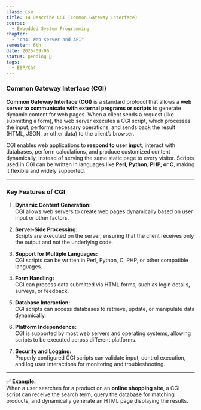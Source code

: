 ```yaml
---
class: cse
title: 14 Describe CGI (Common Gateway Interface)
course:
  - Embedded System Programming
chapter:
  - "ch4: Web server and API"
semester: 6th
date: 2025-09-06
status: pending 🛑
tags:
  - ESP/Ch4
---
```


### **Common Gateway Interface (CGI)**

**Common Gateway Interface (CGI)** is a standard protocol that allows a **web server to communicate with external programs or scripts** to generate dynamic content for web pages. When a client sends a request (like submitting a form), the web server executes a CGI script, which processes the input, performs necessary operations, and sends back the result (HTML, JSON, or other data) to the client’s browser.

CGI enables web applications to **respond to user input**, interact with databases, perform calculations, and produce customized content dynamically, instead of serving the same static page to every visitor. Scripts used in CGI can be written in languages like **Perl, Python, PHP, or C**, making it flexible and widely supported.

---

### **Key Features of CGI**

1. **Dynamic Content Generation:**  
    CGI allows web servers to create web pages dynamically based on user input or other factors.
    
2. **Server-Side Processing:**  
    Scripts are executed on the server, ensuring that the client receives only the output and not the underlying code.
    
3. **Support for Multiple Languages:**  
    CGI scripts can be written in Perl, Python, C, PHP, or other compatible languages.
    
4. **Form Handling:**  
    CGI can process data submitted via HTML forms, such as login details, surveys, or feedback.
    
5. **Database Interaction:**  
    CGI scripts can access databases to retrieve, update, or manipulate data dynamically.
    
6. **Platform Independence:**  
    CGI is supported by most web servers and operating systems, allowing scripts to be executed across different platforms.
    
7. **Security and Logging:**  
    Properly configured CGI scripts can validate input, control execution, and log user interactions for monitoring and troubleshooting.
    

---

✅ **Example:**  
When a user searches for a product on an **online shopping site**, a CGI script can receive the search term, query the database for matching products, and dynamically generate an HTML page displaying the results.
